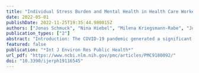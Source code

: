 ```yaml
---
title: "Individual Stress Burden and Mental Health in Health Care Workers during the COVID-19 Pandemic: Moderating and Mediating Effects of Resilience"
date: 2022-05-01
publishDate: 2022-11-25T19:35:44.980015Z
authors: ["Jonas Schmuck", "Nina Hiebel", "Milena Kriegsmann-Rabe", "Juliane Schneider", "Julia-Katharina Matthias", "Yesim Erim", "Eva Morawa", "Lucia Jerg-Bretzke", "Petra Beschoner", "Christian Albus", "Kerstin Weidner", "Lukas Radbruch", "Eberhard Hauschildt", "Franziska Geiser"]
publication_types: ["2"]
abstract: "Introduction: The COVID-19 pandemic generated a significant burden on the German health care system, affecting the mental health of health care workers (HCW) in particular. Resilience may serve as an essential protective factor for individuals’ well-being. Objective: Our objective was to identify demographic and work-related correlates of individual resilience and to investigate the association between pandemic-related stress, resilience and mental health using different resilience models. Methods: Our sample comprised 1034 German HCW in different medical professions who completed an online survey from 20 April to 1 July 2020. Resilience was assessed using the Resilience Scale-5 (RS-5). The pandemic-related self-reported stress burden was captured by a single item, while depression and anxiety symptoms were measured with the PHQ-2 and GAD-2, respectively. Additionally, various sociodemographic and work-related factors were assessed. Results: Overall, we found high levels of resilience in the sample compared to a German sample before the pandemic, which were significantly associated only with the older age of participants and having children in both univariate and multivariate analyses. Regarding mechanisms of resilience, moderation analysis revealed that low individual resilience and high pandemic-related stress burden independently contributed to both anxiety and depression symptoms while resilience additionally moderated the relationship between stress burden and anxiety symptoms. The link between self-reported stress burden and mental health symptoms was also partially mediated by individual resilience. Conclusion: Taken together, the findings based on the present sample during the COVID-19 pandemic suggest that resilience plays a central role in the mental health of healthcare workers and that resilience-building interventions should be expanded, especially with a focus on younger employees."
featured: false
publication: "*Int J Environ Res Public Health*"
url_pdf: "https://www.ncbi.nlm.nih.gov/pmc/articles/PMC9180092/"
doi: "10.3390/ijerph19116545"
---
```


